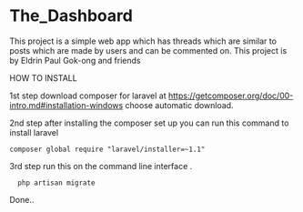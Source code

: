 # The_Dashboard

This project is a simple web app which has threads which are similar to posts which are made by users and can be commented on.
This project is by Eldrin Paul Gok-ong and friends


HOW TO INSTALL

1st step 
download composer for laravel at https://getcomposer.org/doc/00-intro.md#installation-windows
    choose automatic download.

2nd step 
after installing the composer set up you can run this command to  install laravel

    composer global require "laravel/installer=~1.1"

3rd step
  run  this on the command line interface .
  
  
      php artisan migrate

Done..

 

